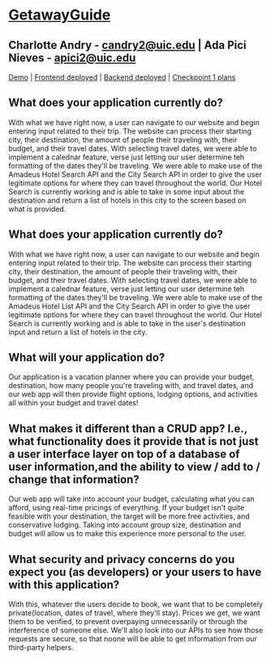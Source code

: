 # [GetawayGuide](https://github.com/candry1/final-project)

## Charlotte Andry - candry2@uic.edu | Ada Pici Nieves - apici2@uic.edu

[Demo](https://uic.zoom.us/rec/share/RBBu8un2c875CaNBxSBApxer3yeD8PLVZLXKJJ-IsmCe_Te1Aoe_ywBpUdzdwVQD.SznVkzSefv_OWqHw?startTime=1698850145000) | [Frontend deployed](https://getawayguide1234.onrender.com/) | [Backend deployed](https://getawayguide123.onrender.com/) | [Checkpoint 1 plans](https://getawayguide09.onrender.com/)

## What does your application currently do?

With what we have right now, a user can navigate to our website and begin entering input related to their trip. The website can process their starting city, their destination, the amount of people their traveling with, their budget, and their travel dates. With selecting travel dates, we were able to implement a calednar feature, verse just letting our user determine teh formatting of the dates they'll be traveling. We were able to make use of the Amadeus Hotel Search API and the City Search API in order to give the user legitimate options for where they can travel throughout the world. Our Hotel Search is currently working and is able to take in some input about the destination and return a list of hotels in this city to the screen based on what is provided.

## What does your application currently do?

With what we have right now, a user can navigate to our website and begin entering input related to their trip. The website can process their starting city, their destination, the amount of people their traveling with, their budget, and their travel dates. With selecting travel dates, we were able to implement a calednar feature, verse just letting our user determine teh formatting of the dates they'll be traveling. We were able to make use of the Amadeus Hotel List API and the City Search API in order to give the user legitimate options for where they can travel throughout the world. Our Hotel Search is currently working and is able to take in the user's destination input and return a list of hotels in the city.

## What will your application do?

Our application is a vacation planner where you can provide your budget, destination, how many people you're traveling with, and travel dates, and our web app will then provide flight options, lodging options, and activities all within your budget and travel dates!

## What makes it different than a CRUD app? I.e., what functionality does it provide that is not just a user interface layer on top of a database of user information,and the ability to view / add to / change that information?

Our web app will take into account your budget, calculating what you can afford, using real-time pricings of everything. If your budget isn't quite feasible with your destination, the target will be more free activities, and conservative lodging. Taking into account group size, destination and budget will allow us to make this experience more personal to the user.

## What security and privacy concerns do you expect you (as developers) or your users to have with this application?

With this, whatever the users decide to book, we want that to be completely private(location, dates of travel, where they'll stay). Prices we get, we want them to be verified, to prevent overpaying unnecessarily or through the interference of someone else. We'll also look into our APIs to see how those requests are secure, so that noone will be able to get information from our third-party helpers.
